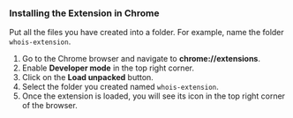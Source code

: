### Installing the Extension in Chrome

Put all the files you have created into a folder. For example, name the folder `whois-extension`.

1.  Go to the Chrome browser and navigate to **chrome://extensions**.
2.  Enable **Developer mode** in the top right corner.
3.  Click on the **Load unpacked** button.
4.  Select the folder you created named `whois-extension`.
5.  Once the extension is loaded, you will see its icon in the top right corner of the browser.